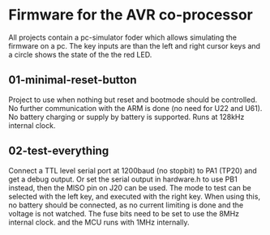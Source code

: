 # Firmware for the AVR co-processor #
All projects contain a pc-simulator foder which allows simulating the firmware on a pc.
The key inputs are than the left and right cursor keys and a circle shows the state of the the red LED.

## 01-minimal-reset-button ##
Project to use when nothing but reset and bootmode should be controlled.
No further communication with the ARM is done (no need for U22 and U61).
No battery charging or supply by battery is supported. Runs at 128kHz internal clock.

## 02-test-everything ##
Connect a TTL level serial port at 1200baud (no stopbit) to PA1 (TP20) and get a debug output.
Or set the serial output in hardware.h to use PB1 instead, then the MISO pin on J20 can be used.
The mode to test can be selected with the left key, and executed with the right key.
When using this, no battery should be connected, as no current limiting is done and
the voltage is not watched. The fuse bits need to be set to use the 8MHz internal clock.
and the MCU runs with 1MHz internally.

